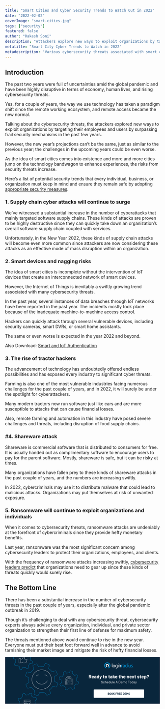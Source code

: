 ```yaml
---
title: "Smart Cities and Cyber Security Trends to Watch Out in 2022"
date: "2022-02-02"
coverImage: "smart-cities.jpg"
tags: ["security"]
featured: false
author: "Rakesh Soni"
description: "Attackers explore new ways to exploit organizations by targeting their employees and users by surpassing frail security mechanisms in the past few years. Here’s a list of potential security trends that every individual, business, or organization must keep in mind and ensure they remain safe by adopting appropriate security measures."
metatitle: "Smart City Cyber Trends to Watch in 2022"
metadescription: "Various cybersecurity threats associated with smart cities may linger on in 2022. Here’s a list of cybersecurity threats to watch in 2022."
---
```


## Introduction

The past two years were full of uncertainties amid the global pandemic and have been highly disruptive in terms of economy, human lives, and rising cybersecurity threats. 

Yes, for a couple of years, the way we use technology has taken a paradigm shift since the remote working ecosystem, and remote access became the new normal. 

Talking about the cybersecurity threats, the attackers explored new ways to exploit organizations by targeting their employees and users by surpassing frail security mechanisms in the past few years. 

However, the new year’s projections can’t be the same, just as similar to the previous year; the challenges in the upcoming years could be even worse. 

As the idea of smart cities comes into existence and more and more cities jump on the technology bandwagon to enhance experiences, the risks from security threats increase. 

Here’s a list of potential security trends that every individual, business, or organization must keep in mind and ensure they remain safe by adopting [appropriate security measures](https://www.loginradius.com/blog/identity/maintaining-quality-data-security-practices/). 


### 1. Supply chain cyber attacks will continue to surge 

We’ve witnessed a substantial increase in the number of cyberattacks that mainly targeted software supply chains. These kinds of attacks are proven to be highly destructive since they can quickly take down an organization’s overall software supply chain coupled with services. 

Unfortunately, in the New Year 2022, these kinds of supply chain attacks will become even more common since attackers are now considering these attacks as an effective mode of mass disruption within an organization. 


### 2. Smart devices and nagging risks 

The idea of smart cities is incomplete without the intervention of IoT devices that create an interconnected network of smart devices. 

However, the Internet of Things is inevitably a swiftly growing trend associated with many cybersecurity threats. 

In the past year, several instances of data breaches through IoT networks have been reported in the past year. The incidents mostly took place because of the inadequate machine-to-machine access control. 

Hackers can quickly attack through several vulnerable devices, including security cameras, smart DVRs, or smart home assistants. 

The same or even worse is expected in the year 2022 and beyond. 

Also Download: [Smart and IoT Authentication](https://www.loginradius.com/resource/smart-iot-authentication-datasheet)


### 3. The rise of tractor hackers 

The advancement of technology has undoubtedly offered endless possibilities and has exposed every industry to significant cyber threats. 

Farming is also one of the most vulnerable industries facing numerous challenges for the past couple of years, and in 2022, it will surely be under the spotlight for cyberattackers.

Many modern tractors now run software just like cars and are more susceptible to attacks that can cause financial losses. 

Also, remote farming and automation in this industry have posed severe challenges and threats, including disruption of food supply chains. 


### #4. Shareware attack

Shareware is commercial software that is distributed to consumers for free. It is usually handed out as complimentary software to encourage users to pay for the parent software. Mostly, shareware is safe, but it can be risky at times.

Many organizations have fallen prey to these kinds of shareware attacks in the past couple of years, and the numbers are increasing swiftly. 

In 2022, cybercriminals may use it to distribute malware that could lead to malicious attacks. Organizations may put themselves at risk of unwanted exposure.


### 5. Ransomware will continue to exploit organizations and individuals

When it comes to cybersecurity threats, ransomware attacks are undeniably at the forefront of cybercriminals since they provide hefty monetary benefits. 

Last year, ransomware was the most significant concern among cybersecurity leaders to protect their organizations, employees, and clients. 

With the frequency of ransomware attacks increasing swiftly, [cybersecurity leaders predict](https://www.loginradius.com/blog/identity/tips-from-loginradius-security-expert-2022/) that organizations need to gear up since these kinds of threats quickly would surely rise. 


## The Bottom Line

There has been a substantial increase in the number of cybersecurity threats in the past couple of years, especially after the global pandemic outbreak in 2019. 

Though it’s challenging to deal with any cybersecurity threat, cybersecurity experts always advise every organization, individual, and private sector organization to strengthen their first line of defense for maximum safety. 

The threats mentioned above would continue to rise in the new year. Everyone must put their best foot forward well in advance to avoid tarnishing their market image and mitigate the risk of hefty financial losses. 



[![LoginRadius Book a Demo](../../assets/book-a-demo-loginradius.png)](https://www.loginradius.com/contact-us?utm_source=blog&utm_medium=web&utm_campaign=smart-citiy-cybersecurity-trends-2022)
